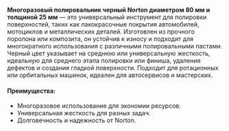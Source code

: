 **Многоразовый полировальник черный Norton диаметром 80 мм и толщиной 25 мм** — это универсальный инструмент для полировки поверхностей, таких как лакокрасочные покрытия автомобилей, мотоциклов и металлических деталей. Изготовлен из прочного поролона или композита, он устойчив к износу и подходит для многократного использования с различными полировальными пастами. Черный цвет указывает на среднюю или универсальную жесткость, идеальную для среднего этапа полировки или финиша, удаления дефектов и создания гладкой поверхности. Подходит для ротационных или орбитальных машинок, идеален для автосервисов и мастерских.

#### Преимущества:

- Многоразовое использование для экономии ресурсов.
- Универсальная жесткость для разных задач.
- Долговечность и надежность от Norton.
